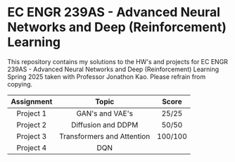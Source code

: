 # EC ENGR 239AS - Advanced Neural Networks and Deep (Reinforcement) Learning
This repository contains my solutions to the HW's and projects for EC ENGR 239AS - Advanced Neural Networks and Deep (Reinforcement) Learning Spring 2025 taken with Professor Jonathon Kao. Please refrain from copying. 

| Assignment | Topic | Score | 
| :-: | :-: | :-: |
| Project 1 | GAN's and VAE's| 25/25 |
| Project 2 | Diffusion and DDPM | 50/50 |
| Project 3 | Transformers and Attention | 100/100 |
| Project 4 | DQN | |

